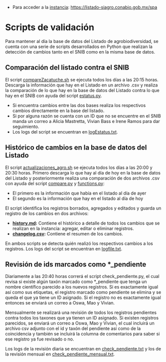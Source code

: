 * Para acceder a la [instancia](https://listado-siagro.conabio.gob.mx/spa): https://listado-siagro.conabio.gob.mx/spa

# Scripts de validación

Para mantener al día la base de datos del Listado de agrobiodiversidad, se cuenta con una serie de scripts desarrollados en Python que realizan la detección de cambios tanto en el SNIB como en la misma base de datos. 

## Comparación del listado contra el SNIB
El script [compareZacatuche.sh](https://github.com/CONABIO/catalogo-agrobiodiversidad/blob/main/scripts/compareZacatuche.sh) se ejecuta todos los días a las 20:15 horas. Descarga la información que hay en el Listado en un archivo .csv y realiza la comparación de lo que hay en la base de datos del Listado contra lo que hay en el SNIB con ayuda del script [estatus.py](https://github.com/CONABIO/catalogo-agrobiodiversidad/blob/main/scripts/estatus.py).
* Si encuentra cambios entre las dos bases realiza los respectivos cambios directamente en la base del listado.
* Si por alguna razón se cuenta con un ID que no se encuentre en el SNIB manda un correo a Alicia Mastretta, Vivian Bass e Irene Ramos para dar seguimiento.
* Los logs del script se encuentran en [logEstatus.txt](https://github.com/CONABIO/catalogo-agrobiodiversidad/blob/main/scripts/logEstatus.txt).

## Histórico de cambios en la base de datos del Listado
El script [actualizaciones_agro.sh](https://github.com/CONABIO/catalogo-agrobiodiversidad/blob/main/scripts/actualizaciones_agro.sh) se ejecuta todos los días a las 20:00 y 20:30 horas. Primero descarga lo que hay al día de hoy en la base de datos del Listado y posteriormente realiza una comparación de dos archivos .csv con ayuda del script [compare.py](https://github.com/CONABIO/catalogo-agrobiodiversidad/blob/main/scripts/compare.py) y [functions.py](https://github.com/CONABIO/catalogo-agrobiodiversidad/blob/main/scripts/functions.py):
* El primero es la información que había en el listado al día de ayer
* El segundo es la información que hay en el listado al día de hoy

El script identifica los registros borrados, agregados y editados y guarda un registro de los cambios en dos archivos:
* **[history.md](https://github.com/CONABIO/catalogo-agrobiodiversidad/blob/main/history.md):**
  Contiene el histórico a detalle de todos los cambios que se realizan en la instancia: agregar, editar o eliminar registros.
* **[changelog.csv](https://github.com/CONABIO/catalogo-agrobiodiversidad/blob/main/changelog.md):**
  Contiene el resumen de los cambios.

En ambos scripts se detecta quién realizó los respectivos cambios a los registros.
Los logs del script se encuentran en [logfile.txt](https://github.com/CONABIO/catalogo-agrobiodiversidad/blob/main/scripts/logfile.txt).

## Revisión de ids marcados como \*\_pendiente

Diariamente a las 20:40 horas correrá el script check_pendiente.py, el cual revisa si existe algún taxón marcado como \*\_pendiente que tenga un nombre científico parecido a los nuevos registros. Si es exactamente igual así como sus etiquetas, el registro marcado como pendiente se elimina y se queda el que ya tiene un ID asignado. Si el registro no es exactamente igual entonces se enviará un correo a Oswa, Mao y Vivian.

Mensualmente se realizará una revisión de todos los registros pendientes contra todos los taxones que ya tienen un ID asignado. Si existen registros parecidos, se enviará un correo a Oswa, Mao y Vivian, el cual incluirá un archivo csv adjunto con el id y taxón del pendiente así como de la coincidencia y también se incluirá la columna de comentarios para saber si ese registro ya fue revisado o no.

Los logs de la revisión diaria se encuentran en [check_pendiente.txt](https://github.com/CONABIO/catalogo-agrobiodiversidad/blob/main/scripts/check_pendiente.txt) y los de la revisión mensual en [check_pendiente_mensual.txt](https://github.com/CONABIO/catalogo-agrobiodiversidad/blob/main/scripts/check_pendiente_mensual.txt).
